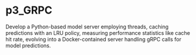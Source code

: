 # p3_GRPC
Develop a Python-based model server employing threads, caching predictions with an LRU policy, measuring performance statistics like cache hit rate, evolving into a Docker-contained server handling gRPC calls for model predictions.
